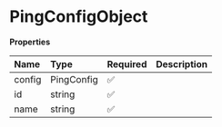 # PingConfigObject

**Properties**

| Name   | Type       | Required | Description |
| :----- | :--------- | :------- | :---------- |
| config | PingConfig | ✅       |             |
| id     | string     | ✅       |             |
| name   | string     | ✅       |             |

<!-- This file was generated by liblab | https://liblab.com/ -->
